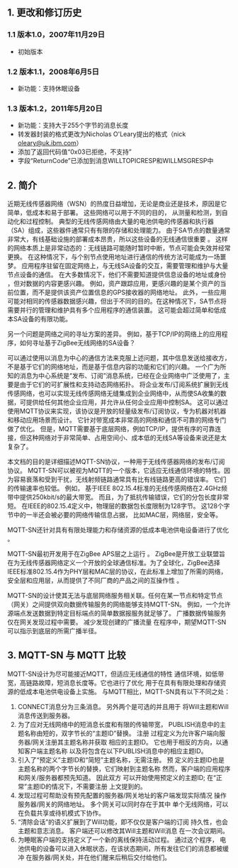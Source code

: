 ## 1. 更改和修订历史
### 1.1 版本1.0，2007年11月29日
- 初始版本

### 1.2 版本1.1，2008年6月5日
- 新功能：支持休眠设备

### 1.3 版本1.2，2011年5月20日
- 新功能：支持大于255个字节的消息长度
- 转发器封装的格式更改为Nicholas O'Leary提出的格式（nick oleary@uk.ibm.com）
- 添加了返回代码值“0x03已拒绝，不支持”
- 字段“ReturnCode”已添加到消息WILLTOPICRESP和WILLMSGRESP中

## 2. 简介
近期无线传感器网络（WSN）的热度日益增加，无论是商业还是技术，原因是它简单，低成本和易于部署。 这些网络可以用于不同的目的， 从测量和检测，到自动化和过程控制。 典型的无线传感网络由大量的电池供电的传感器和执行器（SA）组成，这些器件通常只有有限的存储和处理能力。 由于SA节点的数量通常非常大，有线基础设施的部署成本昂贵，所以这些设备的无线通信很重要 。 这样的网络本质上是非常动态的：无线链路可能随时暂时中断，节点可能会失效并经常更换。 在这种情况下，与个别节点使用地址进行通信的传统方法可能成为一场噩梦。 应用程序驻留在固定网络上，与无线SA设备的交互，需要管理和维护与大量节点设备的通信。 在大多数情况下，他们不需要知道提供信息设备的地址或身份 ，但对数据的内容更感兴趣。 例如，资产跟踪应用，更感兴趣的是某个资产的当前位置，而不是提供该资产位置信息的GPS接收器的网络地址。 此外，一些应用可能对相同的传感器数据感兴趣，但出于不同的目的。在这种情况下，SA节点将需要并行的管理和维护具有多个应用程序的通信装置。 这可能会超过简单和低成本SA设备的有限功能。  
  
另一个问题是网络之间的寻址方案的差异。 例如，基于TCP/IP的网络上的应用程序，如何寻址基于ZigBee无线网络的SA设备？  
  
可以通过使用以消息为中心的通信方法来克服上述问题，其中信息发送给接收方，不是基于它们的网络地址，而是基于信息内容的功能和它们的兴趣。  一个广为所知的消息为中心系统是“发布、订阅”消息系统，已经在企业网络中广泛使用了，主要是由于它们的可扩展性和支持动态网络拓扑。 将企业发布/订阅系统扩展到无线传感网络，也可以实现无线传感网络无缝集成到企业网络中，从而使SA收集的数据，可提供给任何其他企业应用，并允许从任何企业应用中控制SA。 这可以通过使用MQTT协议来实现，该协议是开放的轻量级发布/订阅协议，专为机器对机器和移动应用场景而设计。 它针对带宽成本非常高的网络和通信不可靠的网络专门做了优化。 但是，MQTT需要基于底层网络，例如TCP/IP，提供有序的可靠连接，但这种网络对于非常简单、占用空间小、成本低的无线SA等设备来说还是太复杂了。   
  
本文档的目的是详细描述MQTT-SN协议，一种用于无线传感器网络的发布/订阅协议。 MQTT-SN可以被视为MQTT的一个版本，它适应无线通信环境的特性。因为容易衰落和受到干扰，无线射频链路通常具有比有线链路更高的错误率。 它们的传输速率也较低。 例如， 基于IEEE 802.15.4标准的无线传感网络在2.4GHz频带中提供250kbit/s的最大带宽。 而且，为了抵抗传输错误，它们的分包长度非常短。 在IEEE的802.15.4定义中，物理层的数据包长度限制为128字节。 这128个字节中的一半还会被必要的网络传输信息占据， 比如MAC层，网络层，安全等。   
  
MQTT-SN还针对具有有限处理能力和存储资源的低成本电池供电设备进行了优化 。  
  
MQTT-SN最初开发用于在ZigBee APS层之上运行 。 ZigBee是开放工业联盟旨在为无线传感器网络定义一个开放的全球通信标准。为了全球化，ZigBee选择IEEE标准802.15.4作为PHY层和MAC层的协议，在此标准上增加了所需的网络，安全层和应用层，从而提供了不同厂商的产品之间的互操作性 。  

MQTT-SN的设计使其无法与底层网络服务相关联。任何在某一节点和特定节点（网关）之间提供双向数据传输服务的网络能够支持MQTT-SN。 例如，一个允许源端点发送数据到特定目标端点的简单数据报服务就足够了。 广播数据传输服务仅在网关发现过程中需要。 减少发现创建的广播流量 在程序中，期望MQTT-SN可以指示到底层的所需广播半径。  

## 3. MQTT-SN 与 MQTT 比较
MQTT-SN设计为尽可能接近MQTT，但适应无线通信的特性 通信环境，如低带宽，高链路故障，短消息长度等。它也进行了优化 用于在具有有限处理和存储资源的低成本电池供电设备上实施。 与MQTT相比，MQTT-SN具有以下不同之处：
1. CONNECT消息分为三条消息。 另外两个是可选的并且用于 将Will主题和Will消息传送到服务器。
2. 为了应对无线网络中的短消息长度和有限的传输带宽， PUBLISH消息中的主题名称由短的，双字节长的“主题ID”替换。 注册 过程定义为允许客户端向服务器/网关注册其主题名称并获取 相应的主题ID。 它也用于相反的方向，以通知客户端主题名称 以及将包含在以下PUBLISH消息中的相应主题ID。 
3. 引入了“预定义”主题ID和“简短”主题名称，无需注册。 预 定义的主题ID也是主题名称的两个字节长的替换，它们映射到主题名称 然而，客户端的应用程序和网关/服务器都预先知道。 因此双方 可以开始使用预定义的主题ID; 在“正常”主题ID的情况下，不需要注册 上文提到的。
4. 发现过程可帮助没有预先配置的服务器/网关地址的客户端发现实际情况 操作服务器/网关的网络地址。 多个网关可以同时存在于其中 单个无线网络，可以在负载共享或待机模式下协作。 
5. “清除会话”的语义扩展到了Will功能，即不仅仅是客户端的订阅 持久性，也会主题和意志消息。 客户端还可以修改其Will主题和Will消息 在一次会议期间。 
6. 为睡眠客户端的支持定义了一个新的离线保持活动过程。 通过这个程序， 电池供电的设备可以进入休眠状态，在该状态期间，所有发往它们的消息都被缓冲 在服务器/网关处，并在他们醒来后稍后交付给他们。